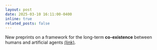 ```yaml
---
layout: post
date: 2025-03-10 16:11:00-0400
inline: true
related_posts: false
---
```


New preprints on a framework for the long-term **co-existence** between humans and artificial agents <a href="https://arxiv.org/abs/2502.04809/">(link)</a>.